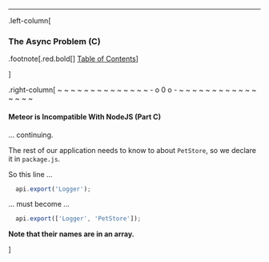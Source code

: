 ---
.left-column[
  ### The Async Problem (C)
.footnote[.red.bold[] [Table of Contents](./)] 
<!-- H -->]
.right-column[
~ ~ ~ ~ ~ ~ ~ ~ ~ ~ ~ ~ ~ ~ - o 0 o - ~ ~ ~ ~ ~ ~ ~ ~ ~ ~ ~ ~ ~ ~ ~ ~

#### Meteor is Incompatible With NodeJS  (Part C)

... continuing.

The rest of our application needs to know to about ```PetStore```, so we declare it in ```package.js```.

So this line ...
```javascript
  api.export('Logger');
```

... must become ...
```javascript
  api.export(['Logger', 'PetStore']);
```
**Note that their names are in an array.**


<!-- B -->]
